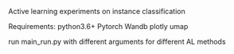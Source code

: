 Active learning experiments on instance classification

Requirements:
python3.6+
Pytorch
Wandb
plotly
umap


run main_run.py with different arguments for different AL methods
